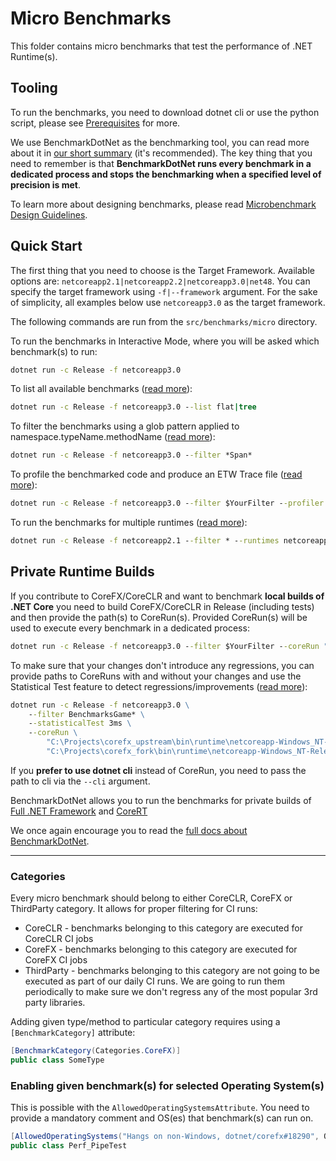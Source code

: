 # Micro Benchmarks

This folder contains micro benchmarks that test the performance of .NET Runtime(s).

## Tooling

To run the benchmarks, you need to download dotnet cli or use the python script, please see [Prerequisites](../../../docs/prerequisites.md) for more.

We use BenchmarkDotNet as the benchmarking tool, you can read more about it in [our short summary](../../../docs/benchmarkdotnet.md) (it's recommended). The key thing that you need to remember is that **BenchmarkDotNet runs every benchmark in a dedicated process and stops the benchmarking when a specified level of precision is met**.

To learn more about designing benchmarks, please read [Microbenchmark Design Guidelines](../../../docs/microbenchmark-design-guidelines.md).

## Quick Start

The first thing that you need to choose is the Target Framework. Available options are: `netcoreapp2.1|netcoreapp2.2|netcoreapp3.0|net48`. You can specify the target framework using `-f|--framework` argument. For the sake of simplicity, all examples below use `netcoreapp3.0` as the target framework.

The following commands are run from the `src/benchmarks/micro` directory.

To run the benchmarks in Interactive Mode, where you will be asked which benchmark(s) to run:

```cmd
dotnet run -c Release -f netcoreapp3.0
```

To list all available benchmarks ([read more](../../../docs/benchmarkdotnet.md#Listing-the-Benchmarks)):

```cmd
dotnet run -c Release -f netcoreapp3.0 --list flat|tree
```

To filter the benchmarks using a glob pattern applied to namespace.typeName.methodName ([read more](../../../docs/benchmarkdotnet.md#Filtering-the-Benchmarks)):

```cmd
dotnet run -c Release -f netcoreapp3.0 --filter *Span*
```

To profile the benchmarked code and produce an ETW Trace file ([read more](../../../docs/benchmarkdotnet.md#Profiling)):

```cmd
dotnet run -c Release -f netcoreapp3.0 --filter $YourFilter --profiler ETW
```

To run the benchmarks for multiple runtimes ([read more](../../../docs/benchmarkdotnet.md#Multiple-Runtimes)):

```cmd
dotnet run -c Release -f netcoreapp2.1 --filter * --runtimes netcoreapp2.1 netcoreapp3.0 corert
```

## Private Runtime Builds

If you contribute to CoreFX/CoreCLR and want to benchmark **local builds of .NET Core** you need to build CoreFX/CoreCLR in Release (including tests) and then provide the path(s) to CoreRun(s). Provided CoreRun(s) will be used to execute every benchmark in a dedicated process:

```cmd
dotnet run -c Release -f netcoreapp3.0 --filter $YourFilter --coreRun "C:\Projects\coreclr\bin\tests\Windows_NT.x64.Release\Tests\Core_Root\CoreRun.exe"
```

To make sure that your changes don't introduce any regressions, you can provide paths to CoreRuns with and without your changes and use the Statistical Test feature to detect regressions/improvements ([read more](../../../docs/benchmarkdotnet.md#Regressions)):

```cmd
dotnet run -c Release -f netcoreapp3.0 \
    --filter BenchmarksGame* \
    --statisticalTest 3ms \
    --coreRun \
        "C:\Projects\corefx_upstream\bin\runtime\netcoreapp-Windows_NT-Release-x64\CoreRun.exe" \
        "C:\Projects\corefx_fork\bin\runtime\netcoreapp-Windows_NT-Release-x64\CoreRun.exe"
```

If you **prefer to use dotnet cli** instead of CoreRun, you need to pass the path to cli via the `--cli` argument.

BenchmarkDotNet allows you to run the benchmarks for private builds of [Full .NET Framework](../../../docs/benchmarkdotnet.md#Private-CLR-Build) and [CoreRT](../../../docs/benchmarkdotnet.md#Private-CoreRT-Build)

We once again encourage you to read the [full docs about BenchmarkDotNet](../../../docs/benchmarkdotnet.md#table-of-contents).

---

### Categories

Every micro benchmark should belong to either CoreCLR, CoreFX or ThirdParty category. It allows for proper filtering for CI runs:

* CoreCLR - benchmarks belonging to this category are executed for CoreCLR CI jobs
* CoreFX - benchmarks belonging to this category are executed for CoreFX CI jobs
* ThirdParty - benchmarks belonging to this category are not going to be executed as part of our daily CI runs. We are going to run them periodically to make sure we don't regress any of the most popular 3rd party libraries.

Adding given type/method to particular category requires using a `[BenchmarkCategory]` attribute:

```cs
[BenchmarkCategory(Categories.CoreFX)]
public class SomeType
```

### Enabling given benchmark(s) for selected Operating System(s)

This is possible with the `AllowedOperatingSystemsAttribute`. You need to provide a mandatory comment and OS(es) that benchmark(s) can run on.

```cs
[AllowedOperatingSystems("Hangs on non-Windows, dotnet/corefx#18290", OS.Windows)]
public class Perf_PipeTest
```
